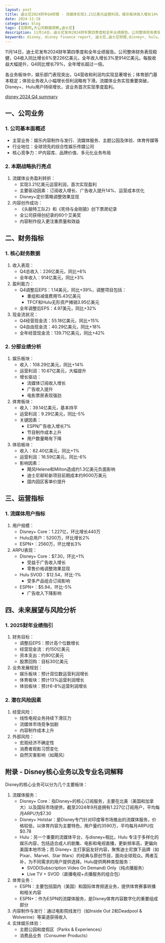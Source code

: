 ```yaml
---
layout: post
title: 迪士尼2024财年Q4财报 - 流媒体实现3.21亿美元运营利润，娱乐板块收入增长14%
date: 2024-11-18
categories: blog
tags: [互联网,大公司数据观察,迪士尼]
description: 11月14日，迪士尼发布2024财年第四季度和全年业绩报告。公司整体财务表现稳健，Q4收入同比增长6%至226亿美元，全年收入增长3%至914亿美元。每股收益大幅提升，Q4同比增长79%，全年增长超过一倍。
keywords: disney, disney finance report, 迪士尼,迪士尼财报,disney+, hulu,ESPN,disney+ hotstar, finance report,财报
---
```


11月14日，迪士尼发布2024财年第四季度和全年业绩报告。公司整体财务表现稳健，Q4收入同比增长6%至226亿美元，全年收入增长3%至914亿美元。每股收益大幅提升，Q4同比增长79%，全年增长超过一倍。

各业务板块中，娱乐部门表现突出，Q4营收和利润均实现显著增长；体育部门基本稳定；体验业务收入小幅增长但利润略有下滑。流媒体业务实现重要突破，Disney+、Hulu用户持续增长，该业务首次实现季度盈利。

[disney 2024 Q4 summary](https://www.notion.so/disney-2024-Q4-summary-1402bfaa8151809387a8c682cbfd892b?pvs=21)

## 一、公司业务

### 1. 公司基本面概述

- 主营业务：娱乐内容制作与发行、流媒体服务、主题公园及体验、体育传媒等
- 行业地位：全球领先的综合性娱乐传媒公司
- 核心竞争力：IP内容库、品牌价值、多元化业务布局

### 2. 本期战略执行亮点

1. 流媒体业务盈利转折：
    - 实现3.21亿美元运营利润，首次实现盈利
    - 主要驱动因素：订阅收入增长、广告收入提升14%、运营成本优化
    - Disney+定价策略调整效果显现
2. 内容创作成功：
    - 《头脑特工队2》和《死侍与金刚狼》创下票房纪录
    - 全公司获得创纪录的60个艾美奖
    - 内容制作投入更注重质量和效益

## 二、财务指标

### 1. 核心财务数据

1. 收入表现：
    - Q4总收入：226亿美元，同比+6%
    - 全年收入：914亿美元，同比+3%
2. 盈利能力：
    - Q4调整后EPS：1.14美元，同比+39%，调整项目包括：
        - 重组和减值费用15.43亿美元
        - TFCF和Hulu无形资产摊销3.95亿美元
    - 全年调整后EPS：4.97美元，同比+32%
3. 现金流状况：
    - Q4经营现金流：55.18亿美元，同比+15%
    - Q4自由现金流：40.29亿美元，同比+18%
    - 全年经营现金流：139.71亿美元，同比+42%

### 2. 分部业绩分析

1. 娱乐板块：
    - 收入：108.29亿美元，同比+14%
    - 运营利润：10.67亿美元，大幅提升
    - 增长驱动：
        - 流媒体订阅收入增长
        - 广告收入提升
        - 电影票房表现强劲
2. 体育板块：
    - 收入：39.14亿美元，基本持平
    - 运营利润：9.29亿美元，同比-5%
    - 关键因素：
        - ESPN广告收入增长7%
        - 节目制作成本上升
        - 用户数量略有下降
3. 体验板块：
    - 收入：82.40亿美元，同比+1%
    - 运营利润：16.59亿美元，同比-6%
    - 影响因素：
        - 飓风Helene和Milton造成约1.3亿美元负面影响
        - 迪士尼邮轮新项目前期成本约9000万美元
        - 国内园区客单价提升

## 三、运营指标

### 1. 流媒体用户指标

1. 用户规模：
    - Disney+ Core：1.227亿，环比增长440万
    - Hulu总用户：5200万，环比增长2%
    - ESPN+：2560万，环比增长3%
2. ARPU表现：
    - Disney+ Core：$7.30，环比+1%
        - 受益于广告收入增长
        - 零售价格调整效果显现
    - Hulu SVOD：$12.54，环比-1%
        - 受多产品组合订阅影响
    - ESPN+：$5.94，环比-5%
        - 广告收入下降影响

## 四、未来展望与风险分析

### 1. 2025财年业绩指引

1. 财务目标：
    - 调整后EPS：预计高个位数增长
    - 经营现金流：约150亿美元
    - 资本支出：约80亿美元
    - 股票回购：目标30亿美元
2. 业务发展规划：
    - 娱乐板块：预计双位数运营利润增长
    - 体育板块：预计13%运营利润增长
    - 体验板块：预计6-8%运营利润增长

### 2. 潜在风险因素

1. 经营风险：
    - 线性电视业务持续下滑压力
    - 流媒体市场竞争加剧
    - 内容制作成本上升
2. 外部风险：
    - 宏观经济不确定性
    - 消费者观影习惯变化
    - 自然灾害影响（如飓风）

## 附录 - Disney核心业务以及专业名词解释

Disney的核心业务可以分为几个主要板块：

1. 流媒体服务：
    - Disney+ Core：指Disney+的核心订阅服务，主要在北美（美国和加拿大）以及国际市场提供，截至2024年9月底拥有1.227亿订阅用户，平均每月ARPU为$7.30
    - Disney+ Hotstar：是Disney专门针对印度等市场推出的流媒体服务，价格较低，以体育内容为主要特色，用户量约3590万，平均每月ARPU仅$0.78
    - Hulu：另一个重要的流媒体平台，与disney+相比，Hulu 专注于多样化的娱乐内容，包括适合成人的剧集、电影和电视直播，更新频率高，更偏向美国本地市场；而 Disney+ 主打家庭友好内容，聚焦迪士尼旗下品牌（如 Pixar、Marvel、Star Wars）的经典与原创节目，面向全球观众。两者互补，为不同需求的用户提供选择。Hulu提供两种类型服务：
        - SVOD(Subscription Video On Demand) Only（纯点播服务）
        - Live TV + SVOD（直播电视+点播服务的组合包）
2. 体育业务：
    - ESPN：主要包括国内（美国）和国际体育频道业务，提供体育赛事转播和相关内容
    - ESPN+：作为ESPN的流媒体服务，是Disney体育内容数字化的重要组成部分
3. 内容制作与发行：通过电影院线发行（如Inside Out 2和Deadpool & Wolverine）等渠道获得收入
4. 实体娱乐体验：
    - 主题公园和度假区（Parks & Experiences）
    - 消费品业务（Consumer Products）
